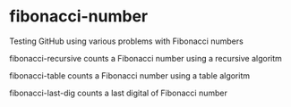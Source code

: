 # fibonacci-number
Testing GitHub using various problems with Fibonacci numbers

fibonacci-recursive counts a Fibonacci number using a recursive algoritm

fibonacci-table counts a Fibonacci number using a table algoritm

fibonacci-last-dig counts a last digital of Fibonacci number
